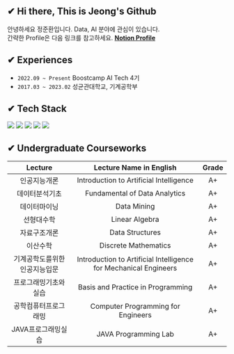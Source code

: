 ## ✔ Hi there, This is Jeong's Github
안녕하세요 정준환입니다. Data, AI 분야에 관심이 있습니다. \
간략한 Profile은 다음 링크를 참고하세요. **[Notion Profile](https://working-vole-c9a.notion.site/7920c58a76f24160b374ac10e26a630f)**

## ✔ Experiences
- `2022.09 ~ Present` Boostcamp AI Tech 4기
- `2017.03 ~ 2023.02` 성균관대학교, 기계공학부

## ✔ Tech Stack
<img src="https://img.shields.io/badge/Python-3776AB?style=flat&logo=Python&logoColor=white"/> <img src="https://img.shields.io/badge/PyTorch-EE4C2C?style=flat&logo=Pytorch&logoColor=white"/> <img src="https://img.shields.io/badge/Java-FF7800?style=flat&logo=Java&logoColor=white"/> <img src="https://img.shields.io/badge/-A8B9CC?style=flat&logo=C&logoColor=white"/> <img src="https://img.shields.io/badge/Google Cloud Platform-4285F4?style=flat&logo=GoogleCloud&logoColor=white"/>

## ✔ Undergraduate Courseworks

|          **Lecture**         |                    **Lecture Name in English**                   | **Grade** |
|:----------------------------:|:----------------------------------------------------------------:|:---------:|
|         인공지능개론         |              Introduction to Artificial Intelligence             |     A+    |
|        데이터분석기초        |                   Fundamental of Data Analytics                  |     A+    |
|         데이터마이닝         |                            Data Mining                           |     A+    |
|          선형대수학          |                          Linear Algebra                          |     A+    |
|         자료구조개론         |                          Data Structures                         |     A+    |
|           이산수학           |                       Discrete Mathematics                       |     A+    |
| 기계공학도를위한인공지능입문 | Introduction to Artificial Intelligence for Mechanical Engineers |     A+    |
|     프로그래밍기초와실습     |                 Basis and Practice in Programming                |     A+    |
|     공학컴퓨터프로그래밍     |                Computer Programming for Engineers                |     A+    |
|      JAVA프로그래밍실습      |                       JAVA Programming Lab                       |     A+    |
